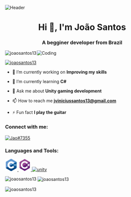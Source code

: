 ![Header](./github-header-image-name.png)
<h1 align="center">Hi 👋, I'm João Santos</h1>
<h3 align="center">A begginer developer from Brazil</h3>
<img align = "right" alt="Coding" width="400" src= "https"://giphy.com/gifs/screen-monitor-closeup-26tn33aiTi1jkl6H6>

<p align="left"> <img src="https://komarev.com/ghpvc/?username=joaosantos13&label=Profile%20views&color=0e75b6&style=flat" alt="joaosantos13" /> </p>

<p align="left"> <a href="https://github.com/ryo-ma/github-profile-trophy"><img src="https://github-profile-trophy.vercel.app/?username=joaosantos13" alt="joaosantos13" /></a> </p>

- 🔭 I’m currently working on **Improving my skills**

- 🌱 I’m currently learning **C#**

- 💬 Ask me about **Unity gaming development**

- 📫 How to reach me **jviniciussantos13@gmail.com**

- ⚡ Fun fact **I play the guitar**

<h3 align="left">Connect with me:</h3>
<p align="left">
<a href="https://discord.gg/Jao#7355" target="blank"><img align="center" src="https://raw.githubusercontent.com/rahuldkjain/github-profile-readme-generator/master/src/images/icons/Social/discord.svg" alt="Jao#7355" height="30" width="40" /></a>
</p>

<h3 align="left">Languages and Tools:</h3>
<p align="left"> <a href="https://www.w3schools.com/cpp/" target="_blank" rel="noreferrer"> <img src="https://raw.githubusercontent.com/devicons/devicon/master/icons/cplusplus/cplusplus-original.svg" alt="cplusplus" width="40" height="40"/> </a> <a href="https://www.w3schools.com/cs/" target="_blank" rel="noreferrer"> <img src="https://raw.githubusercontent.com/devicons/devicon/master/icons/csharp/csharp-original.svg" alt="csharp" width="40" height="40"/> </a> <a href="https://unity.com/" target="_blank" rel="noreferrer"> <img src="https://www.vectorlogo.zone/logos/unity3d/unity3d-icon.svg" alt="unity" width="40" height="40"/> </a> </p>

<p><img align="left" src="https://github-readme-stats.vercel.app/api/top-langs?username=joaosantos13&show_icons=true&locale=en&layout=compact" alt="joaosantos13" /></p>

<p>&nbsp;<img align="center" src="https://github-readme-stats.vercel.app/api?username=joaosantos13&show_icons=true&locale=en" alt="joaosantos13" /></p>

<p><img align="center" src="https://github-readme-streak-stats.herokuapp.com/?user=joaosantos13&" alt="joaosantos13" /></p>

